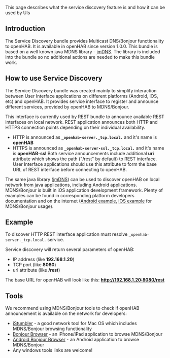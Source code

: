 This page describes what the service discovery feature is and how it can be used by UIs

## Introduction

The Service Discovery bundle provides Multicast DNS/Bonjour functionality to openHAB. It is available in openHAB since version 1.0.0. This bundle is based on a well known java MDNS library - [jmDNS](http://jmdns.sourceforge.net/). The library is included into the bundle so no additional actions are needed to make this bundle work.

## How to use Service Discovery

The Service Discovery bundle was created mainly to simplify interaction between User Interface applications on different platforms (Android, iOS, etc) and openHAB. It provides service interface to register and announce different services, provided by openHAB to MDNS/Bonjour. 

This interface is currently used by REST bundle to announce available REST interfaces on local network. REST application announces both HTTP and HTTPS connection points depending on their individual availability.

- HTTP is announced as  **`_openhab-server._tcp.local.`** and it's name is **openHAB**
- HTTPS is announced as  **`_openhab-server-ssl._tcp.local.`** and it's name is **openHAB-ssl**
Both service announcements include additional **uri** attribute which shows the path ("/rest" by default) to REST interface. User Interface applications should use this attribute to form the base URL of REST interface before connecting to openHAB.

The same java library ([jmDNS](http://jmdns.sourceforge.net/)) can be used to discover openHAB on local network from java applications, including Android applications. MDNS/Bonjour is built in iOS application development framework. Plenty of examples can be found in corresponding platform developers documentation and on the internet ([Android example](http://home.heeere.com/tech-androidjmdns.html), [iOS example](http://mobileorchard.com/tutorial-networking-and-bonjour-on-iphone/) for MDNS/Bonjour usage).

## Example

To discover HTTP REST interface application must resolve `_openhab-server._tcp.local.` service.

Service discovery will return several parameters of openHAB:
- IP address (like **192.168.1.20**)
- TCP port (like **8080**)
- uri attribute (like **/rest**)

The base URL for openHAB will look like this: **http://192.168.1.20:8080/rest**

## Tools

We recommend using MDNS/Bonjour tools to check if openHAB announcement is available on the network for developers:

- [iStumbler](http://www.istumbler.net/) - a good network tool for Mac OS which includes MDNS/Bonjour browsing functionality
- [Bonjour Browser](http://itunes.apple.com/us/app/discovery-bonjour-browser/id305441017?mt=8) - an iPhone/iPad application to browse MDNS/Bonjour
- [Android Bonjour Browser](https://market.android.com/details?id=com.grokkt.android.bonjour) - an Android application to browse MDNS/Bonjour
- Any windows tools links are welcome!